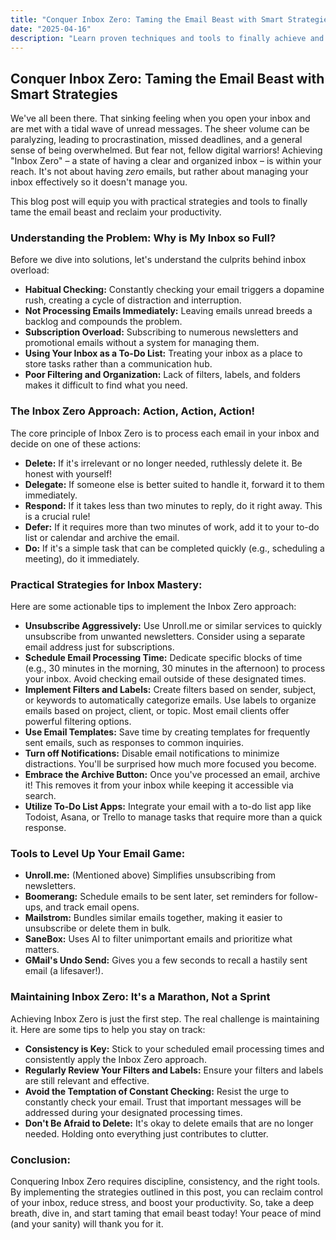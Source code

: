 ```yaml
---
title: "Conquer Inbox Zero: Taming the Email Beast with Smart Strategies"
date: "2025-04-16"
description: "Learn proven techniques and tools to finally achieve and maintain a clean, efficient inbox."
---
```


## Conquer Inbox Zero: Taming the Email Beast with Smart Strategies

We've all been there. That sinking feeling when you open your inbox and are met with a tidal wave of unread messages. The sheer volume can be paralyzing, leading to procrastination, missed deadlines, and a general sense of being overwhelmed. But fear not, fellow digital warriors! Achieving "Inbox Zero" – a state of having a clear and organized inbox – is within your reach. It's not about having *zero* emails, but rather about managing your inbox effectively so it doesn't manage you.

This blog post will equip you with practical strategies and tools to finally tame the email beast and reclaim your productivity.

### Understanding the Problem: Why is My Inbox so Full?

Before we dive into solutions, let's understand the culprits behind inbox overload:

*   **Habitual Checking:** Constantly checking your email triggers a dopamine rush, creating a cycle of distraction and interruption.
*   **Not Processing Emails Immediately:** Leaving emails unread breeds a backlog and compounds the problem.
*   **Subscription Overload:** Subscribing to numerous newsletters and promotional emails without a system for managing them.
*   **Using Your Inbox as a To-Do List:** Treating your inbox as a place to store tasks rather than a communication hub.
*   **Poor Filtering and Organization:** Lack of filters, labels, and folders makes it difficult to find what you need.

### The Inbox Zero Approach: Action, Action, Action!

The core principle of Inbox Zero is to process each email in your inbox and decide on one of these actions:

*   **Delete:** If it's irrelevant or no longer needed, ruthlessly delete it. Be honest with yourself!
*   **Delegate:** If someone else is better suited to handle it, forward it to them immediately.
*   **Respond:** If it takes less than two minutes to reply, do it right away. This is a crucial rule!
*   **Defer:** If it requires more than two minutes of work, add it to your to-do list or calendar and archive the email.
*   **Do:** If it's a simple task that can be completed quickly (e.g., scheduling a meeting), do it immediately.

### Practical Strategies for Inbox Mastery:

Here are some actionable tips to implement the Inbox Zero approach:

*   **Unsubscribe Aggressively:** Use Unroll.me or similar services to quickly unsubscribe from unwanted newsletters.  Consider using a separate email address just for subscriptions.
*   **Schedule Email Processing Time:** Dedicate specific blocks of time (e.g., 30 minutes in the morning, 30 minutes in the afternoon) to process your inbox. Avoid checking email outside of these designated times.
*   **Implement Filters and Labels:** Create filters based on sender, subject, or keywords to automatically categorize emails. Use labels to organize emails based on project, client, or topic.  Most email clients offer powerful filtering options.
*   **Use Email Templates:** Save time by creating templates for frequently sent emails, such as responses to common inquiries.
*   **Turn off Notifications:** Disable email notifications to minimize distractions.  You'll be surprised how much more focused you become.
*   **Embrace the Archive Button:** Once you've processed an email, archive it! This removes it from your inbox while keeping it accessible via search.
*   **Utilize To-Do List Apps:** Integrate your email with a to-do list app like Todoist, Asana, or Trello to manage tasks that require more than a quick response.

### Tools to Level Up Your Email Game:

*   **Unroll.me:** (Mentioned above) Simplifies unsubscribing from newsletters.
*   **Boomerang:** Schedule emails to be sent later, set reminders for follow-ups, and track email opens.
*   **Mailstrom:** Bundles similar emails together, making it easier to unsubscribe or delete them in bulk.
*   **SaneBox:** Uses AI to filter unimportant emails and prioritize what matters.
*   **GMail's Undo Send:** Gives you a few seconds to recall a hastily sent email (a lifesaver!).

### Maintaining Inbox Zero: It's a Marathon, Not a Sprint

Achieving Inbox Zero is just the first step. The real challenge is maintaining it. Here are some tips to help you stay on track:

*   **Consistency is Key:** Stick to your scheduled email processing times and consistently apply the Inbox Zero approach.
*   **Regularly Review Your Filters and Labels:** Ensure your filters and labels are still relevant and effective.
*   **Avoid the Temptation of Constant Checking:** Resist the urge to constantly check your email. Trust that important messages will be addressed during your designated processing times.
*   **Don't Be Afraid to Delete:** It's okay to delete emails that are no longer needed. Holding onto everything just contributes to clutter.

### Conclusion:

Conquering Inbox Zero requires discipline, consistency, and the right tools. By implementing the strategies outlined in this post, you can reclaim control of your inbox, reduce stress, and boost your productivity. So, take a deep breath, dive in, and start taming that email beast today! Your peace of mind (and your sanity) will thank you for it.
